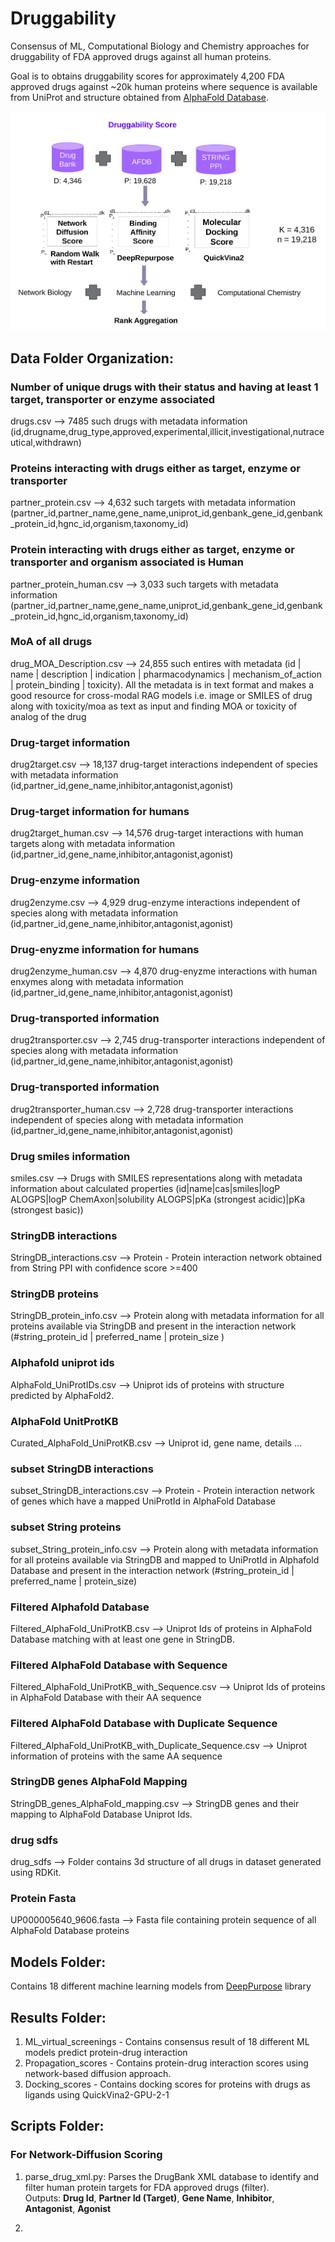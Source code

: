 # Druggability
Consensus of ML, Computational Biology and Chemistry approaches for druggability of FDA approved drugs against all human proteins.

Goal is to obtains druggability scores for approximately 4,200 FDA approved drugs against ~20k human proteins where sequence is available from UniProt and structure obtained from [AlphaFold Database](https://alphafold.ebi.ac.uk/).

![Basic Workflow](Workflow/Druggability_Workflow_Actual.jpg)

## Data Folder Organization:

### Number of unique drugs with their status and having at least 1 target, transporter or enzyme associated
drugs.csv --> 7485 such drugs with metadata information (id,drugname,drug_type,approved,experimental,illicit,investigational,nutraceutical,withdrawn)

### Proteins interacting with drugs either as target, enzyme or transporter
partner_protein.csv --> 4,632 such targets with metadata information (partner_id,partner_name,gene_name,uniprot_id,genbank_gene_id,genbank_protein_id,hgnc_id,organism,taxonomy_id)

### Protein interacting with drugs either as target, enzyme or transporter and organism associated is Human
partner_protein_human.csv --> 3,033 such targets with metadata information (partner_id,partner_name,gene_name,uniprot_id,genbank_gene_id,genbank_protein_id,hgnc_id,organism,taxonomy_id)

### MoA of all drugs
drug_MOA_Description.csv --> 24,855 such entires with metadata (id | name | description | indication | pharmacodynamics | mechanism_of_action | protein_binding | toxicity). All the metadata is in text format and makes a good resource for cross-modal RAG models i.e. image or SMILES of drug along with toxicity/moa as text as input and finding MOA or toxicity of analog of the drug

### Drug-target information
drug2target.csv --> 18,137 drug-target interactions independent of species with metadata information (id,partner_id,gene_name,inhibitor,antagonist,agonist)

### Drug-target information for humans
drug2target_human.csv --> 14,576 drug-target interactions with human targets along with metadata information (id,partner_id,gene_name,inhibitor,antagonist,agonist)

### Drug-enzyme information
drug2enzyme.csv --> 4,929 drug-enzyme interactions independent of species along with metadata information (id,partner_id,gene_name,inhibitor,antagonist,agonist)

### Drug-enyzme information for humans
drug2enzyme_human.csv --> 4,870 drug-enyzme interactions with human enxymes along with metadata information (id,partner_id,gene_name,inhibitor,antagonist,agonist)

### Drug-transported information
drug2transporter.csv --> 2,745 drug-transporter interactions independent of species along with metadata information (id,partner_id,gene_name,inhibitor,antagonist,agonist)

### Drug-transported information
drug2transporter_human.csv --> 2,728 drug-transporter interactions independent of species along with metadata information (id,partner_id,gene_name,inhibitor,antagonist,agonist)

### Drug smiles information
smiles.csv --> Drugs with SMILES representations along with metadata information about calculated properties (id|name|cas|smiles|logP ALOGPS|logP ChemAxon|solubility ALOGPS|pKa (strongest acidic)|pKa (strongest basic))

### StringDB interactions
StringDB_interactions.csv --> Protein - Protein interaction network  obtained from String PPI with confidence score >=400

### StringDB proteins
StringDB_protein_info.csv --> Protein along with metadata information for all proteins available via StringDB and present in the interaction network (#string_protein_id | preferred_name | protein_size )

### Alphafold uniprot ids
AlphaFold_UniProtIDs.csv --> Uniprot ids of proteins with structure predicted by AlphaFold2.

### AlphaFold UnitProtKB
Curated_AlphaFold_UniProtKB.csv -->  Uniprot id, gene name, details ...

### subset StringDB interactions
subset_StringDB_interactions.csv --> Protein -  Protein interaction network of genes which have a mapped UniProtId in AlphaFold Database

### subset String proteins
subset_String_protein_info.csv --> Protein along with metadata information for all proteins available via StringDB and mapped to UniProtId in Alphafold Database and present in the interaction network (#string_protein_id | preferred_name | protein_size)

### Filtered Alphafold Database
Filtered_AlphaFold_UniProtKB.csv --> Uniprot Ids of proteins in AlphaFold Database matching with at least one gene in StringDB.

### Filtered AlphaFold Database with Sequence
Filtered_AlphaFold_UniProtKB_with_Sequence.csv --> Uniprot Ids of proteins in AlphaFold Database with their AA sequence

### Filtered AlphaFold Database with Duplicate Sequence
Filtered_AlphaFold_UniProtKB_with_Duplicate_Sequence.csv --> Uniprot information of proteins with the same AA sequence

### StringDB genes AlphaFold Mapping
StringDB_genes_AlphaFold_mapping.csv --> StringDB genes and their mapping to AlphaFold Database Uniprot Ids.

### drug sdfs
drug_sdfs --> Folder contains 3d structure of all drugs in dataset generated using RDKit.

### Protein Fasta
UP000005640_9606.fasta --> Fasta file containing protein sequence of all AlphaFold Database proteins

## Models Folder:

Contains 18 different machine learning models from [DeepPurpose](https://github.com/kexinhuang12345/DeepPurpose) library 

## Results Folder:

1. ML_virtual_screenings - Contains consensus result of 18 different ML models predict protein-drug interaction
2. Propagation_scores - Contains protein-drug interaction scores using network-based diffusion approach.
3. Docking_scores - Contains docking scores for proteins with drugs as ligands using QuickVina2-GPU-2-1

## Scripts Folder:

### For Network-Diffusion Scoring

1. parse_drug_xml.py: Parses the DrugBank XML database to identify and filter human protein targets for FDA approved drugs (filter). </br>
   Outputs: **Drug Id**, **Partner Id (Target)**, **Gene Name**, **Inhibitor**, **Antagonist**, **Agonist** 



2. 

